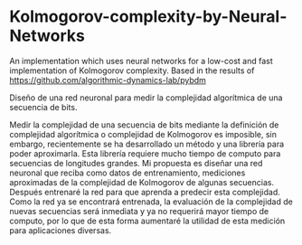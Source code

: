 # Kolmogorov-complexity-by-Neural-Networks
An implementation which uses neural networks for a low-cost and fast implementation of Kolmogorov complexity.
Based in the results of https://github.com/algorithmic-dynamics-lab/pybdm

Diseño de una red neuronal para medir la complejidad algorítmica de una secuencia de bits.

Medir la complejidad de una secuencia de bits mediante la definición de complejidad algorítmica o 
complejidad de Kolmogorov es imposible, sin embargo, recientemente se ha desarrollado un método y 
una librería para poder aproximarla. Esta librería requiere mucho tiempo de computo para secuencias 
de longitudes grandes. Mi propuesta es diseñar una red neuronal que reciba como datos de entrenamiento, 
mediciones aproximadas de la complejidad de Kolmogorov de algunas secuencias. Después entrenaré la red
para que aprenda a predecir esta complejidad. Como la red ya se encontrará entrenada, la evaluación de 
la complejidad de nuevas secuencias será inmediata y ya no requerirá mayor tiempo de computo, por lo 
que de esta forma aumentaré la utilidad de esta medición para aplicaciones diversas.
